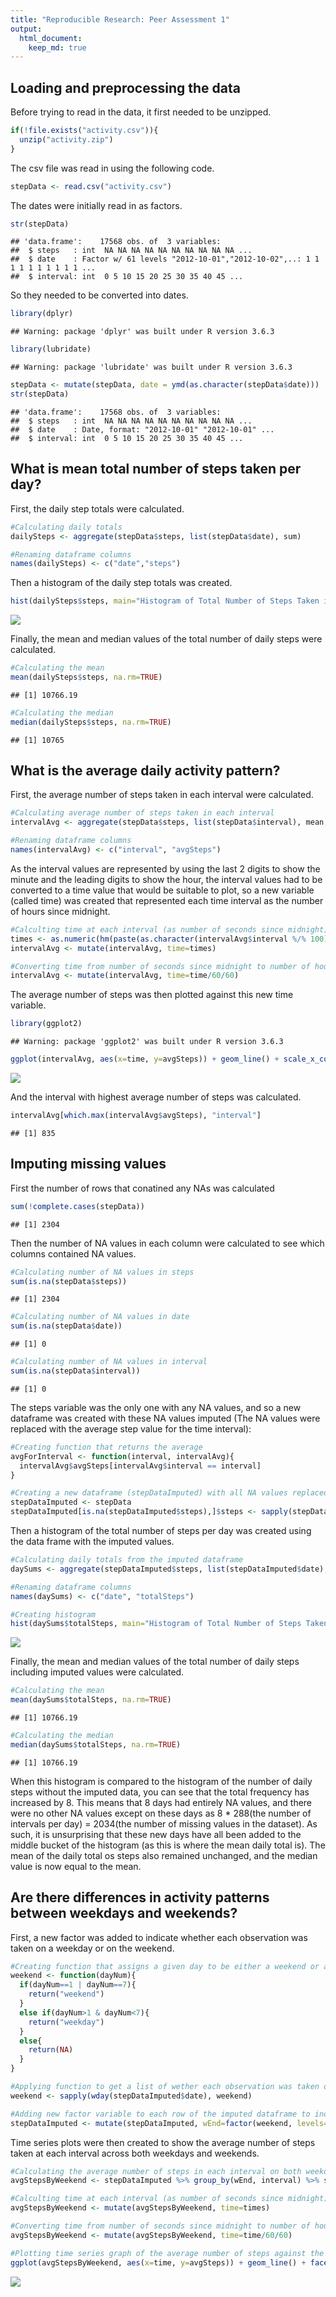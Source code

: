 ```yaml
---
title: "Reproducible Research: Peer Assessment 1"
output: 
  html_document:
    keep_md: true
---
```



## Loading and preprocessing the data

Before trying to read in the data, it first needed to be unzipped.

```r
if(!file.exists("activity.csv")){
  unzip("activity.zip")
}
```

The csv file was read in using the following code.

```r
stepData <- read.csv("activity.csv")
```

The dates were initially read in as factors.

```r
str(stepData)
```

```
## 'data.frame':	17568 obs. of  3 variables:
##  $ steps   : int  NA NA NA NA NA NA NA NA NA NA ...
##  $ date    : Factor w/ 61 levels "2012-10-01","2012-10-02",..: 1 1 1 1 1 1 1 1 1 1 ...
##  $ interval: int  0 5 10 15 20 25 30 35 40 45 ...
```

So they needed to be converted into dates.

```r
library(dplyr)
```

```
## Warning: package 'dplyr' was built under R version 3.6.3
```

```r
library(lubridate)
```

```
## Warning: package 'lubridate' was built under R version 3.6.3
```

```r
stepData <- mutate(stepData, date = ymd(as.character(stepData$date)))
str(stepData)
```

```
## 'data.frame':	17568 obs. of  3 variables:
##  $ steps   : int  NA NA NA NA NA NA NA NA NA NA ...
##  $ date    : Date, format: "2012-10-01" "2012-10-01" ...
##  $ interval: int  0 5 10 15 20 25 30 35 40 45 ...
```

## What is mean total number of steps taken per day?

First, the daily step totals were calculated.

```r
#Calculating daily totals
dailySteps <- aggregate(stepData$steps, list(stepData$date), sum)

#Renaming dataframe columns
names(dailySteps) <- c("date","steps")
```

Then a histogram of the daily step totals was created.

```r
hist(dailySteps$steps, main="Histogram of Total Number of Steps Taken in a Day", xlab="Total number of steps")
```

![](PA1_template_files/figure-html/unnamed-chunk-6-1.png)<!-- -->

Finally, the mean and median values of the total number of daily steps were calculated.

```r
#Calculating the mean
mean(dailySteps$steps, na.rm=TRUE)
```

```
## [1] 10766.19
```

```r
#Calculating the median
median(dailySteps$steps, na.rm=TRUE)
```

```
## [1] 10765
```

## What is the average daily activity pattern?

First, the average number of steps taken in each interval were calculated.

```r
#Calculating average number of steps taken in each interval
intervalAvg <- aggregate(stepData$steps, list(stepData$interval), mean, na.rm=TRUE)

#Renaming dataframe columns
names(intervalAvg) <- c("interval", "avgSteps")
```

As the interval values are represented by using the last 2 digits to show the minute and the leading digits to show the hour, the interval values had to be converted to a time value that would be suitable to plot, so a new variable (called time) was created that represented each time interval as the number of hours since midnight.

```r
#Calculting time at each interval (as number of seconds since midnight)
times <- as.numeric(hm(paste(as.character(intervalAvg$interval %/% 100), as.character(intervalAvg$interval %% 100))))
intervalAvg <- mutate(intervalAvg, time=times)

#Converting time from number of seconds since midnight to number of hours since midnight
intervalAvg <- mutate(intervalAvg, time=time/60/60)
```

The average number of steps was then plotted against this new time variable.

```r
library(ggplot2)
```

```
## Warning: package 'ggplot2' was built under R version 3.6.3
```

```r
ggplot(intervalAvg, aes(x=time, y=avgSteps)) + geom_line() + scale_x_continuous(breaks=seq(0,24,1)) + ylab("Average number of steps during interval") + xlab("Time (Hours)") + ggtitle("The Average Number of Steps Taken at Each Time Interval")
```

![](PA1_template_files/figure-html/unnamed-chunk-10-1.png)<!-- -->

And the interval with highest average number of steps was calculated.

```r
intervalAvg[which.max(intervalAvg$avgSteps), "interval"]
```

```
## [1] 835
```

## Imputing missing values

First the number of rows that conatined any NAs was calculated

```r
sum(!complete.cases(stepData))
```

```
## [1] 2304
```

Then the number of NA values in each column were calculated to see which columns contained NA values.

```r
#Calculating number of NA values in steps
sum(is.na(stepData$steps))
```

```
## [1] 2304
```

```r
#Calculating number of NA values in date
sum(is.na(stepData$date))
```

```
## [1] 0
```

```r
#Calculating number of NA values in interval
sum(is.na(stepData$interval))
```

```
## [1] 0
```

The steps variable was the only one with any NA values, and so a new dataframe was created with these NA values imputed (The NA values were replaced with the average step value for the time interval):

```r
#Creating function that returns the average
avgForInterval <- function(interval, intervalAvg){
  intervalAvg$avgSteps[intervalAvg$interval == interval]
}

#Creating a new dataframe (stepDataImputed) with all NA values replaced with the average step value for that interval
stepDataImputed <- stepData
stepDataImputed[is.na(stepDataImputed$steps),]$steps <- sapply(stepDataImputed[is.na(stepDataImputed$steps),]$interval, avgForInterval, intervalAvg)
```

Then a histogram of the total number of steps per day was created using the data frame with the imputed values.

```r
#Calculating daily totals from the imputed dataframe
daySums <- aggregate(stepDataImputed$steps, list(stepDataImputed$date), sum)

#Renaming dataframe columns
names(daySums) <- c("date", "totalSteps")

#Creating histogram 
hist(daySums$totalSteps, main="Histogram of Total Number of Steps Taken in a Day (Imputed Data)", xlab="Total number of steps")
```

![](PA1_template_files/figure-html/unnamed-chunk-15-1.png)<!-- -->

Finally, the mean and median values of the total number of daily steps including imputed values were calculated.

```r
#Calculating the mean
mean(daySums$totalSteps, na.rm=TRUE)
```

```
## [1] 10766.19
```

```r
#Calculating the median
median(daySums$totalSteps, na.rm=TRUE)
```

```
## [1] 10766.19
```

When this histogram is compared to the histogram of the number of daily steps without the imputed data, you can see that the total frequency has increased by 8. This means that 8 days had entirely NA values, and there were no other NA values except on these days as 8 * 288(the number of intervals per day) = 2034(the number of missing values in the dataset). As such, it is unsurprising that these new days have all been added to the middle bucket of the histogram (as this is where the mean daily total is). The mean of the daily total os steps also remained unchanged, and the median value is now equal to the mean.

## Are there differences in activity patterns between weekdays and weekends?

First, a new factor was added to indicate whether each observation was taken on a weekday or on the weekend.

```r
#Creating function that assigns a given day to be either a weekend or a weekday
weekend <- function(dayNum){
  if(dayNum==1 | dayNum==7){
    return("weekend")
  }
  else if(dayNum>1 & dayNum<7){
    return("weekday")
  }
  else{
    return(NA)
  }
}

#Applying function to get a list of wether each observation was taken on a weekday or weekend
weekend <- sapply(wday(stepDataImputed$date), weekend)

#Adding new factor variable to each row of the imputed dataframe to indicated wether it was taken on a weekday or weekend
stepDataImputed <- mutate(stepDataImputed, wEnd=factor(weekend, levels=c("weekday","weekend")))
```

Time series plots were then created to show the average number of steps taken at each interval across both weekdays and weekends.

```r
#Calculating the average number of steps in each interval on both weekdays and weekends
avgStepsByWeekend <- stepDataImputed %>% group_by(wEnd, interval) %>% summarize(avgSteps = mean(steps))

#Calculting time at each interval (as number of seconds since midnight)
avgStepsByWeekend <- mutate(avgStepsByWeekend, time=times)

#Converting time from number of seconds since midnight to number of hours since midnight
avgStepsByWeekend <- mutate(avgStepsByWeekend, time=time/60/60)

#Plotting time series graph of the average number of steps against the time variable, with two panels to show how this varied between weekdays and weekends.
ggplot(avgStepsByWeekend, aes(x=time, y=avgSteps)) + geom_line() + facet_wrap(. ~ wEnd) + scale_x_continuous(breaks=seq(0,24,2)) + ylab("Average number of steps during interval") + xlab("Time (Hours)") + ggtitle("The Average Number of Steps Taken at Each Time Interval")
```

![](PA1_template_files/figure-html/unnamed-chunk-18-1.png)<!-- -->
